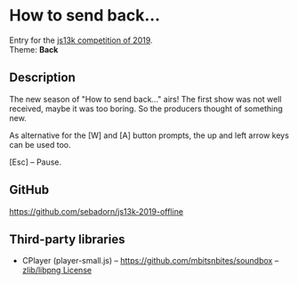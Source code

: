 # How to send back…

Entry for the [js13k competition of 2019](https://2019.js13kgames.com/).  
Theme: **Back**


## Description

The new season of "How to send back…" airs! The first show was not well received, maybe it was too boring. So the producers thought of something new.

As alternative for the [W] and [A] button prompts, the up and left arrow keys can be used too.

[Esc] – Pause.


## GitHub

https://github.com/sebadorn/js13k-2019-offline


## Third-party libraries

* CPlayer (player-small.js) – https://github.com/mbitsnbites/soundbox – [zlib/libpng License](https://opensource.org/licenses/Zlib)
